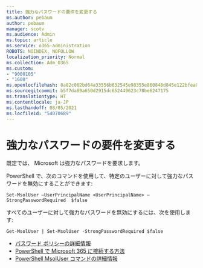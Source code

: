 ```yaml
---
title: 強力なパスワードの要件を変更する
ms.author: pebaum
author: pebaum
manager: scotv
ms.audience: Admin
ms.topic: article
ms.service: o365-administration
ROBOTS: NOINDEX, NOFOLLOW
localization_priority: Normal
ms.collection: Adm_O365
ms.custom:
- "9000105"
- "1600"
ms.openlocfilehash: 8a82c002bd64a33556b632545e98355e860848d845e122bfea06fbc5ee5dcb90
ms.sourcegitcommit: b5f7da89a650d2915dc652449623c78be6247175
ms.translationtype: HT
ms.contentlocale: ja-JP
ms.lasthandoff: 08/05/2021
ms.locfileid: "54070689"
---
```

# <a name="change-strong-password-requirement"></a>強力なパスワードの要件を変更する

既定では、 Microsoft は強力なパスワードを要求します。

PowerShell で、次のコマンドを使用して、特定のユーザーに対して強力なパスワードを無効にすることができます:

`Set-MsolUser –UserPrincipalName <UserPrincipalName> –StrongPasswordRequired  $false`

すべてのユーザーに対して強力なパスワードを無効にするには、次を使用します:

`Get-MsolUser | Set-MsolUser -StrongPasswordRequired $false`

- [パスワード ポリシーの詳細情報](https://docs.microsoft.com/azure/active-directory/authentication/concept-sspr-policy#password-policies-that-only-apply-to-cloud-user-accounts)
- [PowerShell で Microsoft 365 に接続する方法](https://docs.microsoft.com/office365/enterprise/powershell/connect-to-office-365-powershell#connect-with-the-microsoft-azure-active-directory-module-for-windows-powershell)
- [PowerShell MsolUser コマンドの詳細情報](https://docs.microsoft.com/powershell/module/msonline/set-msoluser?view=azureadps-1.0)
